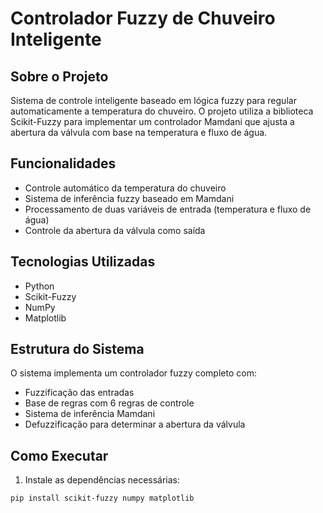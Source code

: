 # Controlador Fuzzy de Chuveiro Inteligente

## Sobre o Projeto
Sistema de controle inteligente baseado em lógica fuzzy para regular automaticamente a temperatura do chuveiro. O projeto utiliza a biblioteca Scikit-Fuzzy para implementar um controlador Mamdani que ajusta a abertura da válvula com base na temperatura e fluxo de água.

## Funcionalidades
- Controle automático da temperatura do chuveiro
- Sistema de inferência fuzzy baseado em Mamdani
- Processamento de duas variáveis de entrada (temperatura e fluxo de água)
- Controle da abertura da válvula como saída

## Tecnologias Utilizadas
- Python
- Scikit-Fuzzy
- NumPy
- Matplotlib

## Estrutura do Sistema
O sistema implementa um controlador fuzzy completo com:
- Fuzzificação das entradas
- Base de regras com 6 regras de controle
- Sistema de inferência Mamdani
- Defuzzificação para determinar a abertura da válvula

## Como Executar
1. Instale as dependências necessárias:
```bash
pip install scikit-fuzzy numpy matplotlib
```